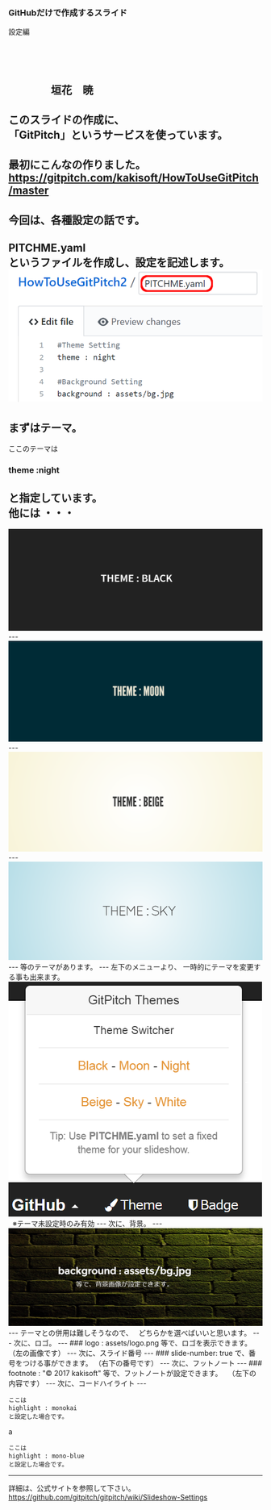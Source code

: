 ### GitHubだけで作成するスライド
設定編
　  

　  
　  
　　　　垣花　暁
---
このスライドの作成に、  
「GitPitch」というサービスを使っています。
---
最初にこんなの作りました。  
https://gitpitch.com/kakisoft/HowToUseGitPitch/master
---
今回は、各種設定の話です。
---
PITCHME.yaml  
というファイルを作成し、設定を記述します。
<img src="img/01.png">
---
まずはテーマ。
---
ここのテーマは  
　  
### theme :night

と指定しています。  
　  
他には ・・・
---
<img src="img/02.png">
---
<img src="img/03.png">
---
<img src="img/04.png">
---
<img src="img/05.png">
---
等のテーマがあります。
---
左下のメニューより、  
一時的にテーマを変更する事も出来ます。  
<img src="img/06.png">  
※テーマ未設定時のみ有効
---
次に、背景。
---
<img src="img/07.png">
---
テーマとの併用は難しそうなので、  
どちらかを選べばいいと思います。
---
次に、ロゴ。
---
### logo : assets/logo.png
等で、ロゴを表示できます。  
（左の画像です）
---
次に、スライド番号
---
### slide-number: true
で、番号をつける事ができます。  
（右下の番号です）
---
次に、フットノート
---
### footnote : "© 2017 kakisoft"
等で、フットノートが設定できます。  
（左下の内容です）
---
次に、コードハイライト
---

```
ここは
highlight : monokai
と設定した場合です。
```
a
```
ここは
highlight : mono-blue
と設定した場合です。
```
---

詳細は、公式サイトを参照して下さい。
https://github.com/gitpitch/gitpitch/wiki/Slideshow-Settings

